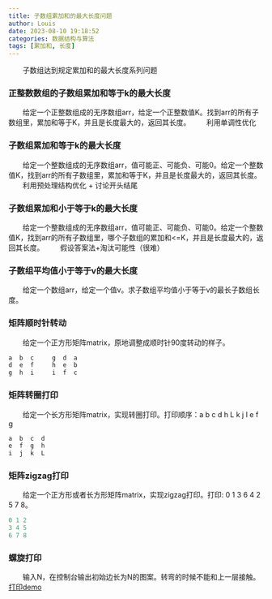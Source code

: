 ```yaml
---
title: 子数组累加和的最大长度问题
author: Louis
date: 2023-08-10 19:18:52
categories: 数据结构与算法
tags: [累加和, 长度]
---
```


&emsp;&emsp;子数组达到规定累加和的最大长度系列问题

### 正整数数组的子数组累加和等于k的最大长度

&emsp;&emsp;给定一个正整数组成的无序数组arr，给定一个正整数值K。找到arr的所有子数组里，累加和等于K，并且是长度最大的，返回其长度。
&emsp;&emsp;利用单调性优化

### 子数组累加和等于k的最大长度

&emsp;&emsp;给定一个整数组成的无序数组arr，值可能正、可能负、可能0。给定一个整数值K，找到arr的所有子数组里，累加和等于K，并且是长度最大的，返回其长度。
&emsp;&emsp;利用预处理结构优化 + 讨论开头结尾

### 子数组累加和小于等于k的最大长度

&emsp;&emsp;给定一个整数组成的无序数组arr，值可能正、可能负、可能0。给定一个整数值K，找到arr的所有子数组里，哪个子数组的累加和<=K，并且是长度最大的，返回其长度。
&emsp;&emsp;假设答案法+淘汰可能性（很难）

### 子数组平均值小于等于v的最大长度

&emsp;&emsp;给定一个数组arr，给定一个值v。求子数组平均值小于等于v的最长子数组长度。

### 矩阵顺时针转动

&emsp;&emsp;给定一个正方形矩阵matrix，原地调整成顺时针90度转动的样子。

```java
a  b  c     g  d  a
d  e  f     h  e  b
g  h  i     i  f  c
```

### 矩阵转圈打印

&emsp;&emsp;给定一个长方形矩阵matrix，实现转圈打印。打印顺序：a b c d h L k j I e f g

```Java
a  b  c  d
e  f  g  h
i  j  k  L
```

### 矩阵zigzag打印

&emsp;&emsp;给定一个正方形或者长方形矩阵matrix，实现zigzag打印。打印: 0 1 3 6 4 2 5 7 8。

```Java
0 1 2
3 4 5
6 7 8
```

### 螺旋打印

&emsp;&emsp;输入N，在控制台输出初始边长为N的图案。转弯的时候不能和上一层接触。[打印demo](https://www.goodserendipity.com/asserts/data-structures-and-algorithms/printnrect.png)

